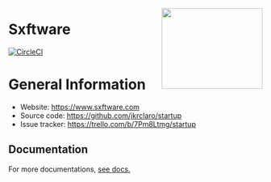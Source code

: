 <a href='https://github.com/jkrclaro/sxftware'><img src='https://github.com/jkrclaro/sxftware/blob/master/static/img/sxftware.png' align='right' width='200' height='160' /></a>

# Sxftware
[![CircleCI](https://circleci.com/gh/jkrclaro/sxftware/tree/master.svg?style=svg&circle-token=6e39dbce5406cefdb75a5cd1e6eec03c225c055d)](https://circleci.com/gh/jkrclaro/sxftware/tree/master)

# General Information
- Website: https://www.sxftware.com
- Source code: https://github.com/jkrclaro/startup
- Issue tracker: https://trello.com/b/7Pm8Ltmg/startup

## Documentation

For more documentations, [see docs.](https://github.com/jkrclaro/sxftware/tree/master/docs)
